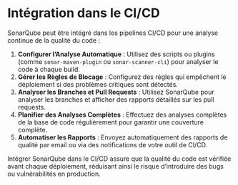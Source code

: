 # Intégration dans le CI/CD

SonarQube peut être intégré dans les pipelines CI/CD pour une analyse continue de la qualité du code :

1. **Configurer l’Analyse Automatique** : Utilisez des scripts ou plugins (comme `sonar-maven-plugin` ou `sonar-scanner-cli`) pour analyser le code à chaque build.
2. **Gérer les Règles de Blocage** : Configurez des règles qui empêchent le déploiement si des problèmes critiques sont détectés.
3. **Analyser les Branches et Pull Requests** : Utilisez SonarQube pour analyser les branches et afficher des rapports détaillés sur les pull requests.
4. **Planifier des Analyses Complètes** : Effectuez des analyses complètes de la base de code régulièrement pour garantir une couverture complète.
5. **Automatiser les Rapports** : Envoyez automatiquement des rapports de qualité par email ou via des notifications de votre outil de CI/CD.

Intégrer SonarQube dans le CI/CD assure que la qualité du code est vérifiée avant chaque déploiement, réduisant ainsi le risque d’introduire des bugs ou vulnérabilités en production.
